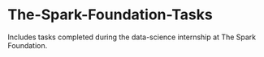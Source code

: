 # The-Spark-Foundation-Tasks
Includes tasks completed during the data-science internship at The Spark Foundation.
